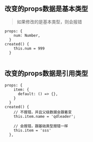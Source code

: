 

## 改变的props数据是基本类型

> 如果修改的是基本类型，则会报错

```
props: {
    num: Number,
  }
created() {
    this.num = 999
  }


```


## 改变的props数据是引用类型

```
props: {
    item: {
      default: () => {},
    }
  }
created() {
    // 不报错，并且父级数据会跟着变
    this.item.name = 'qdleader';

    // 会报错，跟基础类型报错一样
    this.item = 'sss'
  },


```
